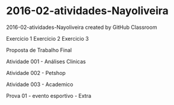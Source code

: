 # 2016-02-atividades-Nayoliveira
2016-02-atividades-Nayoliveira created by GitHub Classroom

Exercicio 1
Exercicio 2
Exercicio 3

Proposta de Trabalho Final

Atividade 001 - Análises Clinicas

Atividade 002 - Petshop

Atividade 003 - Academico

Prova 01 - evento esportivo - Extra

